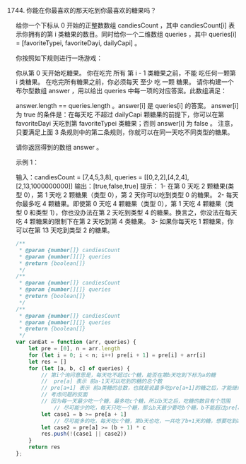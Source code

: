 1744. 你能在你最喜欢的那天吃到你最喜欢的糖果吗？

给你一个下标从 0 开始的正整数数组 candiesCount ，其中 candiesCount[i] 表示你拥有的第 i 类糖果的数目。同时给你一个二维数组 queries ，其中 queries[i] = [favoriteTypei, favoriteDayi, dailyCapi] 。

你按照如下规则进行一场游戏：

你从第 0 天开始吃糖果。
你在吃完 所有 第 i - 1 类糖果之前，不能 吃任何一颗第 i 类糖果。
在吃完所有糖果之前，你必须每天 至少 吃 一颗 糖果。
请你构建一个布尔型数组 answer ，用以给出 queries 中每一项的对应答案。此数组满足：

answer.length == queries.length 。answer[i] 是 queries[i] 的答案。
answer[i] 为 true 的条件是：在每天吃 不超过 dailyCapi 颗糖果的前提下，你可以在第 favoriteDayi 天吃到第 favoriteTypei 类糖果；否则 answer[i] 为 false 。
注意，只要满足上面 3 条规则中的第二条规则，你就可以在同一天吃不同类型的糖果。

请你返回得到的数组 answer 。

 

示例 1：

输入：candiesCount = [7,4,5,3,8], queries = [[0,2,2],[4,2,4],[2,13,1000000000]]
输出：[true,false,true]
提示：
1- 在第 0 天吃 2 颗糖果(类型 0），第 1 天吃 2 颗糖果（类型 0），第 2 天你可以吃到类型 0 的糖果。
2- 每天你最多吃 4 颗糖果。即使第 0 天吃 4 颗糖果（类型 0），第 1 天吃 4 颗糖果（类型 0 和类型 1），你也没办法在第 2 天吃到类型 4 的糖果。换言之，你没法在每天吃 4 颗糖果的限制下在第 2 天吃到第 4 类糖果。
3- 如果你每天吃 1 颗糖果，你可以在第 13 天吃到类型 2 的糖果。
```js
/**
 * @param {number[]} candiesCount
 * @param {number[][]} queries
 * @return {boolean[]}
 */
/**
 * @param {number[]} candiesCount
 * @param {number[][]} queries
 * @return {boolean[]}
 */
/**
 * @param {number[]} candiesCount
 * @param {number[][]} queries
 * @return {boolean[]}
 */
var canEat = function (arr, queries) {
    let pre = [0], n = arr.length
    for (let i = 0; i < n; i++) pre[i + 1] = pre[i] + arr[i]
    let res = []
    for (let [a, b, c] of queries) {
        // 第i个询问意思是，每天吃不超过c个糖，能否在第b天吃到下标为a的糖
        //  pre[a] 表示 前a-1天可以吃到的糖的总个数
        // pre[a+1] 表示 前a类糖的总数，也就是说最多吃pre[a+1]的糖之后，才能继续吃到a糖
        // 考虑问题的反面
        // 因为每一天最少吃一个糖，最多吃c个糖，所以b天之后，吃糖的数目有个范围
            // 尽可能少的吃，每天只吃一个糖，那么b天最少要吃b个糖，b不能超过pre[a+1]，要不然就把前a中糖都吃光了
        let case1 = b >= pre[a + 1]
            // 尽可能多的吃，每天吃c个糖，第b天也吃，一共吃了b+1天的糖，想要吃到a糖，就需要至少要把前a-1中糖吃光才行，也就是(b + 1) * c > pre[a]
        let case2 = pre[a] >= (b + 1) * c 
        res.push(!(case1 || case2))
    }
    return res
};